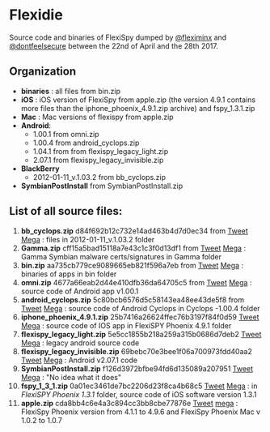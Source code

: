 # Flexidie

Source code and binaries of FlexiSpy dumped by [@fleximinx](https://twitter.com/fleximinx) and [@dontfeelsecure](https://twitter.com/dontfeelsecure) between the 22nd of April and the 28th 2017.

## Organization

* **binaries** : all files from bin.zip
* **iOS** : iOS version of FlexiSpy from apple.zip (the version 4.9.1 contains more files than the iphone_phoenix_4.9.1.zip archive) and fspy_1.3.1.zip
* **Mac** : Mac versions of flexispy from apple.zip
* **Android**:
   * 1.00.1 from omni.zip
   * 1.00.4 from android_cyclops.zip
   * 1.04.1 from from flexispy_legacy_light.zip
   * 2.07.1 from flexispy_legacy_invisible.zip
* **BlackBerry**
   * 2012-01-11_v.1.03.2 from bb_cyclops.zip
* **SymbianPostInstall** from SymbianPostInstall.zip


## List of all source files:

1. **bb_cyclops.zip** d84f692b12c732e14ad463b4d7d0ec34 from [Tweet](https://twitter.com/fleximinx/status/855775859302596611) [Mega](https://mega.nz/#!wyY3wSTA!j-ZbjdUNPYjakjDzO2Pu7lKch93UNjaM8WCcPXGZlDk) : files in 2012-01-11_v.1.03.2 folder
2. **Gamma.zip** cff15a5bad15118a7e43c1c3f0d13df1 from [Tweet](https://twitter.com/fleximinx/status/855760808621596672) [Mega](https://mega.nz/#!ligWVJjK!Duh3Y1LthmZuW8LdPz26Fs7IIMtRiKYi83uI0Mf3kZA) : Gamma Symbian malware certs/signatures in Gamma folder
3. **bin.zip** aa735cb779ce9089665eb821f596a7eb from [Tweet](https://twitter.com/fleximinx/status/855807158344175616) [Mega](https://mega.nz/#!hmRwCJwT!aKoKEvF29z3j4uGaSxZuBkqfdeY5ARVa-ghuYmMRhkU) : binaries of apps in bin folder
4. **omni.zip** 4677a66eab2d44e410dfb36da64705c5 from [Tweet](https://twitter.com/fleximinx/status/855829571849113603) [Mega](https://mega.nz/#!AmZEjbrb!nehl_WgZAkkh9fuh_RSV8-KncLxW70eP83tEWsnq2EE) : source code of Android app v1.00.1
5. **android_cyclops.zip** 5c80bcb6576d5c58143ea48ee43de5f8 from [Tweet](https://twitter.com/fleximinx/status/856104809799327744) [Mega](https://mega.nz/#!k3h2Wa7a!RJvWZwCKR-XCfNENV78ER0NjY33ZaxIYDQyh9je2PBI) : source code of Android Cyclops in Cyclops -1.00.4 folder
6. **iphone_phoenix_4.9.1.zip** 25b7416a26624ffec76b3197f84f0d59 [Tweet](https://twitter.com/fleximinx/status/856214396607004672) [Mega](https://mega.nz/#!FvxSiRjB!tJhBBiHG4DRomEp-qTjNMeIdeboWtsmlJcDbzxOgIoQ) : source code of IOS app in FlexiSPY Phoenix 4.9.1 folder
7. **flexispy_legacy_light.zip** 5e5cc1855b218a259a315b0686d7deb2 [Tweet](https://twitter.com/dontfeelsecure/status/857665347645825024) [Mega](https://mega.nz/#!t74kRJBJ!idYsZuBfdNCgnnmbRO3uNXuJB3fiYm3BONvSy0r71T0) : legacy android source code
8. **flexispy_legacy_invisible.zip** 69bebc70e3bee1f06a700973fdd40aa2 [Tweet](https://twitter.com/dontfeelsecure/status/857496171836846080) [Mega](https://mega.nz/#!ArxiUZwZ!QCq8Cc0DhxNRK2KK7LSuNcnpWdN4d6B9OCcNrSCSBIE) : Android v2.07.1 code
9. **SymbianPostInstall.zip** f126d3972bfbe94fd6d135089a207951 [Tweet](https://twitter.com/fleximinx/status/857290769866137600) [Mega](https://mega.nz/#!9v5hVaLS!5VmZD_fc6bTENWBYPyjyG1IE4YmHD_kLmG0RmPaj1MA) : "No idea what it does"
10. **fspy_1_3_1.zip** 0a01ec3461de7bc2206d23f8ca4b68c5 [Tweet](https://twitter.com/fleximinx/status/857286825836240896) [Mega](https://mega.nz/#!xu4HAZgA!I6TEbHlvteLA_YUEdaKP67wlBz5sOWn0iYXDBBFXUAc) : in _FlexiSPY Phoenix 1.3.1_ folder, source code of iOS software version 1.3.1
11. **apple.zip** cda8bb4c6e4a3c894cc3bb8cbe77876e [Tweet](https://twitter.com/dontfeelsecure/status/858062844759351298) [mega](https://mega.nz/#!YrgxzD5a!RxJI22gFOdCMCo4hL4z0RKCcZ9rb1feLSMwp0-SYnqo) : FlexiSpy Phoenix version from 4.1.1 to 4.9.6 and FlexiSpy Phoenix Mac v 1.0.2 to 1.0.7
